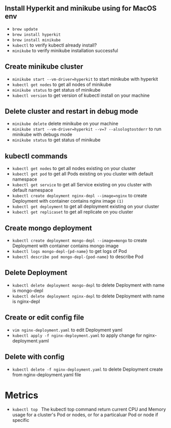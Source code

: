 ## Install Hyperkit and minikube using for MacOS env
* ```brew update```
* ```brew install hyperkit```
* ```brew install minikube```
* ```kubectl``` to verify kubectl already install? 
* ```minikube``` to verify minikube installation successful

## Create minikube cluster
* ```minikube start --vm-driver=hyperkit``` to start minikube with hyperkit
* ```kubectl get nodes``` to get all nodes of minikube
* ```minikube status``` to get status of minikube
* ```kubectl version``` to get version of kubectl install on your machine

## Delete cluster and restart in debug mode
* ```minikube delete``` delete minikube on your machine
* ```minikube start --vm-driver=hyperkit --v=7 --alsologtostderr``` to run minikube with debugs mode
* ```minikube status``` to get status of minikube

## kubectl commands
* ```kubectl get nodes``` to get all nodes existing on your cluster
* ```kubectl get pod``` to get all Pods existing on you cluster with default namespace
* ```kubectl get service``` to get all Service existing on you cluster with default namespace
* ```kubectl create deployment nginx-depl --image=nginx``` to create Deployment with container contains nginx image ```(1)```
* ```kubectl get deployment``` to get all deployment existing on your cluster
* ```kubectl get replicaset``` to get all replicate on you cluster

## Create mongo deployment
* ```kubectl create deployment mongo-depl --image=mongo``` to create Deployment with container contains mongo image
* ```kubectl logs mongo-depl-{pd-name}``` to get logs of Pod
* ```kubectl describe pod mongo-depl-{pod-name}``` to describe Pod

## Delete Deployment
* ```kubectl delete deployment mongo-depl``` to delete Deployment with name is mongo-depl
* ```kubectl delete deployment nginx-depl``` to delete Deployment with name is nginx-depl

## Create or edit config file
* ```vim nginx-deployment.yaml``` to edit Deployment yaml
* ```kubectl apply -f nginx-deployment.yaml``` to apply change for nginx-deployment.yaml

## Delete with config
* ```kubectl delete -f nginx-deployment.yaml``` to delete Deployment create from nginx-deployment.yaml file

# Metrics
* ```kubectl top ``` The kubectl top command return current CPU and Memory usage for a cluster's Pod or nodes, or for a particaluar Pod or node if specific